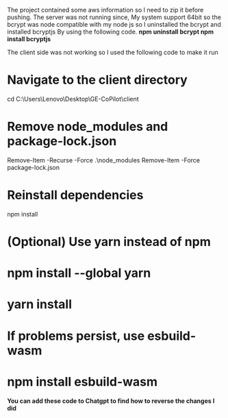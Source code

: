 The project contained some aws information so I need to zip it before pushing. 
The server was not running since,
My system support 64bit so the bcrypt was node compatible with my node js so I uninstalled the bcrypt and installed bcryptjs
By using the following code.
**npm uninstall bcrypt
npm install bcryptjs**

The client side was not working so I used the following code to make it run 
# Navigate to the client directory
cd C:\Users\Lenovo\Desktop\GE-CoPilot\client

# Remove node_modules and package-lock.json
Remove-Item -Recurse -Force .\node_modules
Remove-Item -Force package-lock.json

# Reinstall dependencies
npm install

# (Optional) Use yarn instead of npm
# npm install --global yarn
# yarn install

# If problems persist, use esbuild-wasm
# npm install esbuild-wasm


**You can add these code to Chatgpt to find how to reverse the changes I did**
